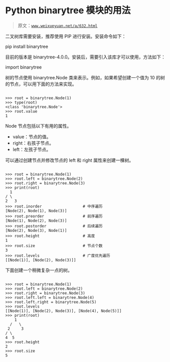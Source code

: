 # Python binarytree 模块的用法

> 原文：[`www.weixueyuan.net/a/632.html`](http://www.weixueyuan.net/a/632.html)

二叉树库需要安装，推荐使用 PIP 进行安装。安装命令如下：

pip install binarytree

目前的版本是 binarytree-4.0.0。安装后，需要引入该库才可以使用，方法如下：

import binarytree

树的节点使用 binarytree.Node 类来表示。例如，如果希望创建一个值为 10 的树的节点，可以用下面的方法来实现。

```

>>> root = binarytree.Node(1)
>>> type(root)
<class 'binarytree.Node'>
>>> root.value
1
```

Node 节点包括以下有用的属性。

*   value：节点的值。
*   right：右孩子节点。
*   left：左孩子节点。

可以通过创建节点并修改节点的 left 和 right 属性来创建一棵树。

```

>>> root = binarytree.Node(1)
>>> root.left = binarytree.Node(2)
>>> root.right = binarytree.Node(3)
>>> print(root)
  1
/ \
2   3
>>> root.inorder                  # 中序遍历
[Node(2), Node(1), Node(3)]
>>> root.preorder                 # 前序遍历
[Node(1), Node(2), Node(3)]
>>> root.postorder                # 后续遍历
[Node(2), Node(3), Node(1)]
>>> root.height                   # 高度
1
>>> root.size                     # 节点个数
3
>>> root.levels                   # 广度优先遍历
[[Node(1)], [Node(2), Node(3)]]
```

下面创建一个稍微复杂一点的树。

```

>>> root = binarytree.Node(1)
>>> root.left = binarytree.Node(2)
>>> root.right = binarytree.Node(3)
>>> root.left.left = binarytree.Node(4)
>>> root.left.right = binarytree.Node(5)
>>> root.levels
[[Node(1)], [Node(2), Node(3)], [Node(4), Node(5)]]
>>> print(root)
    1
  /   \
 2     3
/ \
4  5
>>> root.height
2
>>> root.size
5
```